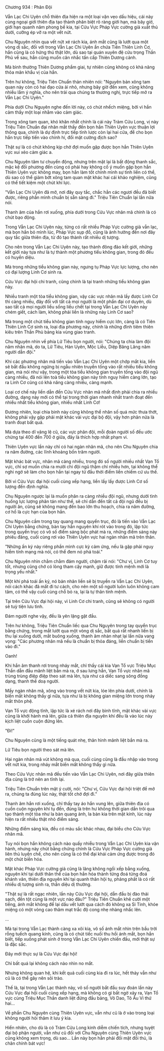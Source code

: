 




Chương 934 : Phân Đội


Vẫn Lạc Chi Uyên chỗ thiên địa hiện ra một loại vặn vẹo dấu hiệu, cái này cùng ngoại giới thiên địa tạo thành phân biệt rõ ràng giới hạn, mà bây giờ, giới hạn quanh năm phong bế kia, tại Cửu Vực Pháp Vực cường giả xuất thủ dưới, cưỡng ép vỡ ra một vết nứt.

Chu Nguyên nhìn qua vết nứt xé rách kia, ánh mắt cũng là lướt qua một vòng dị sắc, đối với trong Vẫn Lạc Chi Uyên ẩn chứa Tiên Thiên Linh Cơ, hắn cũng là có hứng thú thật lớn, dù sao tại quán xuyên đệ cửu trọng Thần Phủ về sau, hắn cũng muốn cân nhắc tấn cấp Thiên Dương cảnh.

Mà bình thường Thiên Dương phẩm giai, tự nhiên cũng không có khả năng thỏa mãn khẩu vị của hắn.

Trên hư không, Triệu Tiên Chuẩn thản nhiên nói: "Nguyên bản xông tam quan này còn có hai đạo cửa ải nhỏ, nhưng bây giờ đến xem, cũng không nhiều lắm ý nghĩa, cho nên trải qua chúng ta thương nghị, trực tiếp mở ra Vẫn Lạc Chi Uyên."

Phía dưới Chu Nguyên nghe đến lời này, có chút nhếch miệng, bởi vì hắn cảm thấy một loại nhằm vào cảm giác.

Trong xông tam quan, khó khăn nhất chính là cái này Trảm Cửu Long, vị này Triệu Tiên Chuẩn đại nhân mắt thấy đến bọn hắn Thiên Uyên vực thuận lợi thông qua, chính là dự định trực tiếp tỉnh lược còn lại hai cửa, để cho bọn hắn trực tiếp tiến vào chính hí, đối mặt cường địch sao?

Thật sự là có chút không kịp chờ đợi muốn gặp được bọn hắn Thiên Uyên vực xui xẻo cảm giác a.

Chu Nguyên tâm tư chuyển động, nhưng trên mặt lại là bất động thanh sắc, mặc kệ đối phương đến cùng có phải hay không cố ý muốn gặp bọn hắn Thiên Uyên vực không may, bọn hắn làm tốt chính mình sự tình liền có thể, dù sao có thể giảm bớt xông tam quan mặt khác hai cái khảo nghiệm, cũng có thể tiết kiệm một chút khí lực.

"Vẫn Lạc Chi Uyên đã mở, nơi đây quy tắc, chắc hẳn các ngươi đều đã biết được, riêng phần mình chuẩn bị sẵn sàng đi." Triệu Tiên Chuẩn lại lần nữa nói.

Thanh âm của hắn rơi xuống, phía dưới trong Cửu Vực nhân mã chính là có chút bạo động.

Trong Vẫn Lạc Chi Uyên này, từng có rất nhiều Pháp Vực cường giả vẫn lạc, mà bọn hắn bỏ mình lúc, Pháp Vực sụp đổ, cũng là ảnh hưởng đến nơi đây quy tắc giữa thiên địa, từ đó tạo thành rất nhiều dị tượng.

Cho nên trong Vẫn Lạc Chi Uyên này, tạo thành đông đảo kết giới, những kết giới này tựa như là tự thành một phương tiểu không gian, trong đó đều có huyền diệu.

Mà trong những tiểu không gian này, ngưng tụ Pháp Vực lực lượng, cho nên có đại lượng Linh Cơ sinh ra.

Cửu Vực đại hội chi tranh, cũng chính là tại tranh những tiểu không gian này.

Nhiều tranh một tòa tiểu không gian, vậy các vực nhân mã lấy được Linh Cơ thì càng nhiều, đây đối với tất cả mọi người là một phần đại cơ duyên, dù sao tất cả mọi người liều sống liều chết tại trong Vẫn Lạc Chi Uyên này chém giết, cách làm, không phải liền là những này Linh Cơ sao?

Mà trong một chút tiểu không gian tính nguy hiểm cực lớn, càng là có Tiên Thiên Linh Cơ sinh ra, loại địa phương này, chính là những đỉnh tiêm thiên kiêu trên Thần Phủ bảng kia vùng giao tranh.

Chu Nguyên nhìn về phía Lữ Tiêu bọn người, nói: "Chúng ta chia làm đội năm nhân mã, do ta, Lữ Tiêu, Hàn Uyên, Mộc Liễu, Diệp Băng Lăng năm người dẫn đội."

Khi các phương nhân mã tiến vào Vẫn Lạc Chi Uyên một chớp mắt kia, liền sẽ bắt đầu không ngừng bị ngẫu nhiên truyền tống vào rất nhiều tiểu không gian, mà nói như vậy, trong một tòa tiểu không gian truyền tống vào đội ngũ càng nhiều, đã nói lên toà tiểu không gian này tính nguy hiểm càng lớn, tạo ra Linh Cơ cũng có khả năng càng nhiều, càng mạnh.

Loại cơ chế này liền dẫn đến Cửu Vực nhân mã nhất định phải chia ra nhiều đường, dạng này mới có thể tại trong thời gian nhanh nhất tranh đoạt đến nhiều nhất tiểu không gian, nhiều nhất Linh Cơ!

Đương nhiên, loại chia binh này cũng không thể nhân số quá mức thưa thớt, không phải vậy gặp phải mặt khác vài vực đại bộ đội, vậy hơn phân nửa là tranh đoạt bất quá.

Mà dựa theo dĩ vãng lệ cũ, các vực phân đội, mỗi đoàn người số đều ước chừng tại 400 đến 700 ở giữa, đây là thích hợp nhất phạm vi.

Thiên Uyên vực lần này chỉ có hai ngàn nhân mã, cho nên Chu Nguyên chia ra năm đường, các lĩnh khoảng bốn trăm người.

Mặt khác bát vực, nhân mã càng nhiều, trong đó số người nhiều nhất Vạn Tổ vực, chỉ sợ muốn chia ra mười chi đội ngũ thậm chí nhiều hơn, tại không thể nghi ngờ sẽ làm cho bọn hắn tại ngay từ đầu thời điểm liền chiếm cứ ưu thế.

Bởi vì Cửu Vực đại hội cuối cùng xếp hạng, liền lấy lấy được Linh Cơ số lượng đến định nghĩa.

Chu Nguyên ngược lại là muốn phân ra càng nhiều đội ngũ, nhưng dưới tình huống lực lượng phân tán như thế, sẽ chỉ dẫn đến tất cả đội ngũ đều bị người ăn, cũng sẽ không mang đến bao lớn thu hoạch, chia ra năm đường, cơ hồ là cực hạn của bọn hắn.

Chu Nguyên cầm trong tay quang mang quyển trục, đó là tiến vào Vẫn Lạc Chi Uyên bằng chứng, bàn tay hắn nguyên khí rót vào trong đó, lập tức trong quyển trục có vô số điểm sáng bộc phát mà ra, những điểm sáng này phiêu đãng, cuối cùng rơi vào Thiên Uyên vực hai ngàn nhân mã trên thân.

"Những ấn ký này riêng phần mình cực kỳ cảm ứng, nếu là gặp phải nguy hiểm tính mạng mà nói, có thể đem nó phá toái."

Chu Nguyên nhìn chằm chằm đám người, chậm rãi nói: "Chư vị, Linh Cơ tuy tốt, nhưng cũng chớ có lòng tham cậy mạnh, giữ được tính mệnh mới là trọng yếu nhất."

Một khi phá toái ấn ký, nó bản nhân liền sẽ bị truyền ra Vẫn Lạc Chi Uyên, nói cách khác đã mất đi tư cách, cho nên một số người luôn luôn không cam tâm, có thể vậy cuối cùng chỗ bỏ ra, lại là tự thân tính mệnh.

Tại trên Cửu Vực đại hội này, vì Linh Cơ chi tranh, cũng sẽ không có người sẽ tuỳ tiện lưu tình.

Đám người nghe vậy, đều là yên lặng gật đầu.

Trên hư không, Triệu Tiên Chuẩn liếc qua Chu Nguyên trong tay quyển trục bằng chứng, trong mắt lướt qua một vòng dị sắc, bất quá rất nhanh liền bị thu lại xuống dưới, mắt buông xuống, thanh âm nhàn nhạt lại lần nữa vang vọng: "Các phương nhân mã nếu là chuẩn bị thỏa đáng, liền chuẩn bị tiến vào đi."

Oanh!

Khi hắn âm thanh rơi trong nháy mắt, chỉ thấy cái kia Vạn Tổ vực Triệu Mục Thần dẫn đầu mãnh liệt bắn mà ra, ở sau lưng hắn, Vạn Tổ vực nhân mã trùng trùng điệp điệp theo sát mà lên, tựa như cá diếc sang sông đồng dạng, thanh thế doạ người.

Mấy ngàn nhân mã, xông vào trong vết nứt kia, lóe lên phía dưới, chính là biến mất không thấy gì nữa, tựa như là bị không gian miệng lớn trong nháy mắt thôn phệ.

Vạn Tổ vực động tĩnh, lập tức là xé rách nơi đây bình tĩnh, mặt khác vài vực cũng là khởi hành mà lên, giữa cả thiên địa nguyên khí đều là vào lúc này kịch liệt cuồn cuộn đứng lên.

"Đi!"

Chu Nguyên cũng là một tiếng quát nhẹ, thân hình mãnh liệt bắn mà ra.

Lữ Tiêu bọn người theo sát mà lên.

Hai ngàn nhân mã vút không mà qua, cuối cùng cũng là đầu nhập vào trong vết nứt kia, trong nháy mắt biến mất không thấy gì nữa.

Theo Cửu Vực nhân mã đều tiến vào Vẫn Lạc Chi Uyên, nơi đây giữa thiên địa cũng là trở nên an tĩnh lại.

Triệu Tiên Chuẩn trên mặt ý cười, nói: "Chư vị, Cửu Vực đại hội triệt để mở ra, chúng ta đúng lúc này, thật tốt chờ đợi đi."

Thanh âm hắn rơi xuống, chỉ thấy tay áo hắn vung lên, giữa thiên địa có cuồn cuộn nguyên khí tụ đến, đúng là trên hư không thời gian dần trôi qua tạo thành một tòa như la bàn quang ảnh, la bàn kia trên mặt kính, lúc này hiện ra rất nhiều thật nhỏ điểm sáng.

Những điểm sáng kia, đều có màu sắc khác nhau, đại biểu cho Cửu Vực nhân mã.

Tuy nói bọn hắn không cách nào quấy nhiễu trong Vẫn Lạc Chi Uyên kia vận hành, nhưng này chút bằng chứng chính là Cửu Vực Pháp Vực cường giả liên thủ luyện chế, cho nên cũng là có thể đại khái cảm ứng được trong đó một chút biến hóa.

Mặt khác Pháp Vực cường giả cũng là lăng không ngồi xếp bằng xuống, nguyên khí tại dưới thân thể của bọn hắn hóa thành từng đoá từng đoá khánh vân, thiên địa nguyên khí tại quanh thân hội tụ, phảng phất là có rất nhiều dị tượng sinh ra, thần diệu dị thường.

"Thật sự là rất ngạc nhiên, lần này Cửu Vực đại hội, dẫn đầu bị đào thải sạch, đến tột cùng là một vực nào đâu?" Triệu Tiên Chuẩn khẽ cười một tiếng, ánh mắt không để lại dấu vết lướt qua cách đó không xa Si Tinh, khóe miệng có một vòng cao thâm mạt trắc độ cong nhẹ nhàng nhấc lên.

...

Mà tại trong Vẫn Lạc thành càng xa xôi kia, vô số ánh mắt nhìn trên bầu trời rỗng tuếch quang kính, cũng là có chút tiếc nuối thu hồi ánh mắt, bọn hắn biết, tiếp xuống phát sinh ở trong Vẫn Lạc Chi Uyên chiến đấu, mới thật sự là đặc sắc.

Đây mới thực sự là Cửu Vực đại hội!

Chỉ bất quá lại không cách nào nhìn no mắt.

Nhưng không quan hệ, khi kết quả cuối cùng kia đi ra lúc, hết thảy vẫn như cũ là có thể gây nên sôi trào.

Thế là, tại trong Vẫn Lạc thành này, vô số người bắt đầu suy đoán lần này Cửu Vực đại hội cuối cùng xếp hạng, mà không có gì bất ngờ xảy ra, Vạn Tổ vực cùng Triệu Mục Thần danh liệt đứng đầu bảng, Võ Dao, Tô Ấu Vi thứ hai...

Về phần Chu Nguyên cùng Thiên Uyên vực, vẫn như cũ là ở vào trong loại không người hỏi thăm ít lưu ý kia.

Hiển nhiên, cho dù là có Trảm Cửu Long kinh diễm chiến tích, nhưng tuyệt đại bộ phận người, vẫn như cũ đối với Chu Nguyên cùng Thiên Uyên vực cũng không xem trọng, dù sao... Lần này bọn hắn phải đối mặt đối thủ, là chân chính bát vực!




